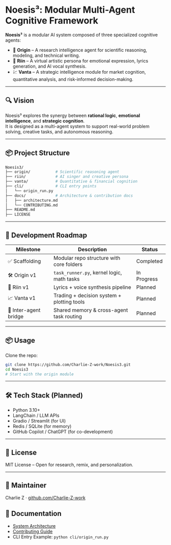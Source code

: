 # Noesis³: Modular Multi-Agent Cognitive Framework

**Noesis³** is a modular AI system composed of three specialized cognitive agents:

- 🧠 **Origin** – A research intelligence agent for scientific reasoning, modeling, and technical writing.
- 🎼 **Riin** – A virtual artistic persona for emotional expression, lyrics generation, and AI vocal synthesis.
- 💹 **Vanta** – A strategic intelligence module for market cognition, quantitative analysis, and risk-informed decision-making.

---

## 🔍 Vision

Noesis³ explores the synergy between **rational logic**, **emotional intelligence**, and **strategic cognition**.  
It is designed as a multi-agent system to support real-world problem solving, creative tasks, and autonomous reasoning.

---

## 📦 Project Structure

```bash
Noesis3/
├── origin/           # Scientific reasoning agent
├── riin/             # AI singer and creative persona
├── vanta/            # Quantitative & financial cognition
├── cli/              # CLI entry points
│   └── origin_run.py
├── docs/             # Architecture & contribution docs
│   ├── architecture.md
│   └── CONTRIBUTING.md
├── README.md
├── LICENSE

```

---

## 🚀 Development Roadmap

| Milestone           | Description                                        | Status      |
|---------------------|----------------------------------------------------|-------------|
| ✅ Scaffolding       | Modular repo structure with core folders           | Completed   |
| 🛠️ Origin v1         | `task_runner.py`, kernel logic, math tasks         | In Progress |
| 🎵 Riin v1           | Lyrics + voice synthesis pipeline                  | Planned     |
| 📈 Vanta v1          | Trading + decision system + plotting tools         | Planned     |
| 🔁 Inter-agent bridge| Shared memory & cross-agent task routing           | Planned     |

---

## 📦 Usage

Clone the repo:

```bash
git clone https://github.com/Charlie-Z-work/Noesis3.git
cd Noesis3
# Start with the origin module
```

---

## 🛠️ Tech Stack (Planned)

- Python 3.10+
- LangChain / LLM APIs
- Gradio / Streamlit (for UI)
- Redis / SQLite (for memory)
- GitHub Copilot / ChatGPT (for co-development)

---

## 📄 License

MIT License – Open for research, remix, and personalization.

---

## 👤 Maintainer

Charlie Z · [github.com/Charlie-Z-work](https://github.com/Charlie-Z-work)

## 🧭 Documentation

- [System Architecture](docs/architecture.md)
- [Contributing Guide](docs/CONTRIBUTING.md)
- CLI Entry Example: `python cli/origin_run.py`

